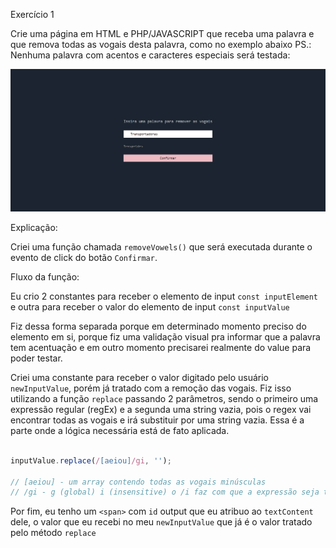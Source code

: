 Exercício 1

Crie uma página em HTML e PHP/JAVASCRIPT que receba uma
palavra e que remova todas as vogais desta palavra, como no
exemplo abaixo
PS.: Nenhuma palavra com acentos e caracteres especiais será
testada:


[![Preview][project-screenshot]][project-link]


Explicação:

Criei uma função chamada `removeVowels()` que será executada durante o evento de click
do botão `Confirmar`.

Fluxo da função:

Eu crio 2 constantes para receber o elemento de input `const inputElement` e
outra para receber o valor do elemento de input `const inputValue`

Fiz dessa forma separada porque em determinado momento preciso do elemento em si, porque
fiz uma validação visual pra informar que a palavra tem acentuação e em outro momento
precisarei realmente do value para poder testar.

Criei uma constante para receber o valor digitado pelo usuário `newInputValue`, porém já tratado com a
remoção das vogais. Fiz isso utilizando a função `replace` passando 2 parâmetros, sendo o primeiro uma expressão regular (regEx) e a segunda uma string vazia, pois o regex vai encontrar todas as vogais e irá substituir por uma string vazia. Essa é a parte onde a lógica necessária está de fato aplicada.

```js

inputValue.replace(/[aeiou]/gi, '');

// [aeiou] - um array contendo todas as vogais minúsculas
// /gi - g (global) i (insensitive) o /i faz com que a expressão seja tratata sem diferenciar maiusculas e minusculas

```

Por fim, eu tenho um `<span>` com `id` output que eu atribuo ao `textContent` dele, o valor que eu recebi no meu `newInputValue` que já é o valor tratado pelo método `replace`




<!-- MD Links & Images -->

[project-screenshot]: ./public/preview.png
[project-link]: https://teste-siimp.vercel.app/Ex1/exercicio_1.html